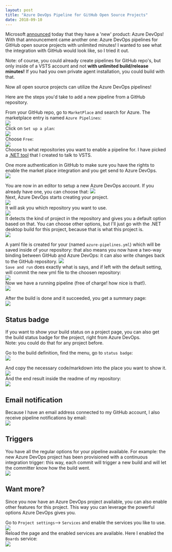 ```yaml
---
layout: post
title: "Azure DevOps Pipeline for GitHub Open Source Projects"
date: 2018-09-10
---
```


Microsoft [announced](https://azure.microsoft.com/en-us/blog/introducing-azure-devops/) today that they have a 'new' product: Azure DevOps! With that announcement came another one: Azure DevOps pipelines for GitHub open source projects with unlimited minutes! I wanted to see what the integration with GitHub would look like, so I tried it out.

Note: of course, you could already create pipelines for GitHub repo's, but only inside of a VSTS account and not **with unlimited build/release minutes!** If you had you own private agent installation, you could build with that.

Now all open source projects can utilize the Azure DevOps pipelines!

Here are the steps you'd take to add a new pipeline from a GitHub repository.

From your GitHub repo, go to `MarketPlace` and search for Azure. The marketplace entry is named `Azure Pipelines`:   
![](/images/2018_09_10-01-GitHub-Marketplace.png)  
Click on `Set up a plan`:  
![](/images/2018_09_10-02-Setup-a-plan.png)  
Choose `Free`:  
![](/images/2018_09_10-03-Azure-Pipelines.png)  
Choose to what repositories you want to enable a pipeline for. I have picked a [.NET tool](https://github.com/rajbos/VSTSClient) that I created to talk to VSTS.  

One more authentication in GitHub to make sure you have the rights to enable the market place integration and you get send to Azure DevOps.   
![](/images/2018_09_10-04-Installing-Azure-Pipelines.png)  

You are now in an editor to setup a new Azure DevOps account. If you already have one, you can choose that: 
![](/images/2018_09_10-05-Create-Azure-DevOps-project.png)  
Next, Azure DevOps starts creating your project.   
![](/images/2018_09_10-06-Signup.png)  
It will ask you which repository you want to use.  
![](/images/2018_09_10-07-New-pipeline-Pipelines.png)     
It detects the kind of project in the repository and gives you a default option based on that. You can choose other options, but I'll just go with the .NET desktop build for this project, because that is what this project is.  
![](/images/2018_09_10-08-New-pipeline-Pipelines.png)

A yaml file is created for your (named `azure-pipelines.yml`) which will be saved inside of your repository: that also means you now have a two-way binding between GitHub and Azure DevOps: it can also write changes back to the GitHub repository. 
![](/images/2018_09_10-10-New-pipeline.png)  
`Save and run` does exactly what is says, and if left with the default setting, will commit the new yml file to the choosen repository:    
![](/images/2018_09_10-11-New-pipeline.png)  
Now we have a running pipeline (free of charge! how nice is that!).    
![](/images/2018_09_10-11-Running.png)  

After the build is done and it succeeded, you get a summary page:  
![](/images/2018_09_10-12-rajbos.VSTSClient.png)  

## Status badge
If you want to show your build status on a project page, you can also get the build status badge for the project, right from Azure DevOps.  
Note: you could do that for any project before.  

Go to the build definition, find the menu, go to `status badge`:    
![](/images/2018_09_10-12-Status-Badge-Create.png)  

And copy the necessary code/markdown into the place you want to show it.  
![](/images/2018_09_10-12-Status-badge.png)  
And the end result inside the readme of my repository:  
![](/images/2018_09_10-View-badge.png)  

## Email notification
Because I have an email address connected to my GitHub account, I also receive pipeline notifications by email:  
![](/images/2018_09_10-Email-notification.png)  

## Triggers
You have all the regular options for your pipeline available. For example: the new Azure DevOps project has been provisioned with a continuous integration trigger: this way, each commit will trigger a new build and will let the committer know how the build went.  
![](/images/2018_09_10-13-Triggers.png)  

## Want more?
Since you now have an Azure DevOps project available, you can also enable other features for this project. This way you can leverage the powerful options Azure DevOps gives you. 

Go to `Project settings`--> `Services` and enable the services you like to use.
![](/images/2018_09_10-15Settings·Services.png)  
Reload the page and the enabled services are available. Here I enabled the `Boards` service:   
![](/images/2018-09_10-Work-Items-Boards.png)  